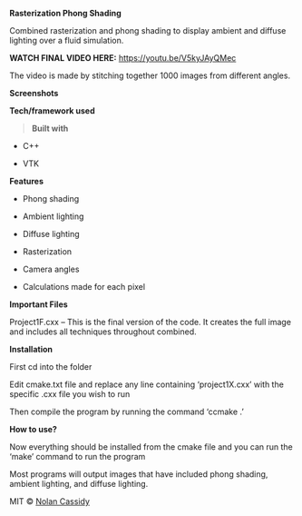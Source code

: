 **Rasterization Phong Shading**

Combined rasterization and phong shading to display ambient and diffuse lighting
over a fluid simulation.

**WATCH FINAL VIDEO HERE:** <https://youtu.be/V5kyJAyQMec>

The video is made by stitching together 1000 images from different angles.

**Screenshots**

**Tech/framework used**

>   **Built with**

-   C++

-   VTK

**Features**

-   Phong shading

-   Ambient lighting

-   Diffuse lighting

-   Rasterization

-   Camera angles

-   Calculations made for each pixel

**Important Files**

Project1F.cxx – This is the final version of the code. It creates the full image
and includes all techniques throughout combined.

**Installation**

First cd into the folder

Edit cmake.txt file and replace any line containing ‘project1X.cxx’ with the
specific .cxx file you wish to run

Then compile the program by running the command ‘ccmake .’

**How to use?**

Now everything should be installed from the cmake file and you can run the
‘make’ command to run the program

Most programs will output images that have included phong shading, ambient
lighting, and diffuse lighting.

MIT © [Nolan Cassidy](https://github.com/NolanCassidy)
